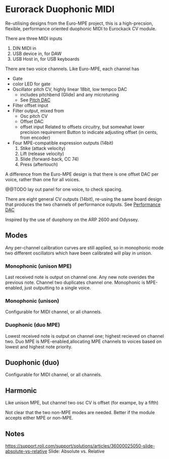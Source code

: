 # Eurorack Duophonic MIDI

Re-utilising designs from the Euro-MPE project,
this is a high-precsion, flexible, performance oriented
duophonic MIDI to Eurockack CV module.

There are three MIDI inputs

1. DIN MIDI in
2. USB device in, for DAW
3. USB Host in, for USB keyboards

There are two voice channels. Like Euro-MPE,
each channel has

- Gate
- color LED for gate
- Oscillator pitch CV, highly linear 18bit, low tempco DAC
    - includes pitchbend (Glide) and any microtuning
    - See [Pitch DAC](../pitch-dac.md)
- Filter offset input
- Filter output, mixed from
    - Osc pitch CV
    - Offset DAC
    - offset input
    Related to offsets circuitry, but somewhat lower precision requirement
    Button to indicate adjusting offset (in cents, from encoder)
- Four MPE-compatible expression outputs (14bit)
    1. Stike (attack velocity)
    2. Lift (release velocity)
    3. Slide (forward-back, CC 74)
    4. Press (aftertouch)

A difference from the Euro-MPE design is that there is one offset DAC per voice, rather than one for all voices.

@@TODO lay out panel for one voice, to check spacing.

There are eight general CV outputs (14bit), re-using the same board design that produces the two channels of performance outputs. See [Performance DAC](../performance-dac.md)

Inspired by the use of duophony on the ARP 2600 and Odyssey.

## Modes

Any per-channel calibration curves are still applied, so in monophonic mode two different oscillators which have been calibrated will play in unison.

### Monophonic (unison MPE)

Last received note is output on channel one. Any new note overides the previous note.  Channel two duplicates channel one.
Monophonic is MPE-enabled, just outputting to a single voice.

### Monophonic (unison)

Configurable for MIDI channel, or all channels.

### Duophonic (duo MPE)

Lowest received note is output on channel one; highest recieved on channel two. Duo MPE is MPE-enabled,allocating MPE channels to voices based on lowest and highest note priority.

## Duophonic (duo)

Configurable for MIDI channel, or all channels.

## Harmonic

Like unison MPE, but channel two osc CV is offset (for exampe, by a fifth)

Not clear that the two non-MPE modes are needed. Better if the module accepts either MPE or non-MPE.






## Notes

https://support.roli.com/support/solutions/articles/36000025050-slide-absolute-vs-relative
Slide: Absolute vs. Relative